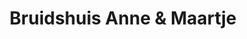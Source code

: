 ---
address: Heerenweg 28
title: Bruidshuis Anne & Maartje
city: Heiloo
zip: 1851 KS
country: Netherlands
lat: 52.605591
lng: 4.713555
phone: 06 51147161
email: info@bruidshuisannemaartje.nl
url: 
---